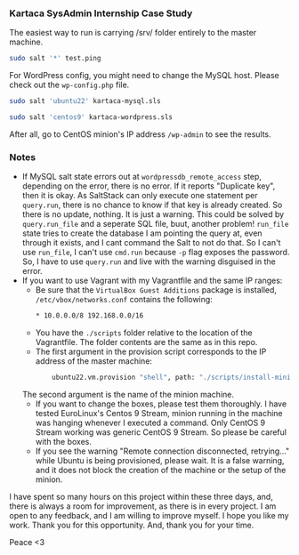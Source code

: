 ### Kartaca SysAdmin Internship Case Study
The easiest way to run is carrying /srv/ folder entirely to the master machine.
```bash
sudo salt '*' test.ping
```
For WordPress config, you might need to change the MySQL host. Please check out the `wp-config.php` file.
```bash
sudo salt 'ubuntu22' kartaca-mysql.sls
```
```bash
sudo salt 'centos9' kartaca-wordpress.sls
```
After all, go to CentOS minion's IP address `/wp-admin` to see the results. 

### Notes
- If MySQL salt state errors out at `wordpressdb_remote_access` step, depending on the error, there is no error. If it reports "Duplicate key", then it is okay. As SaltStack can only execute one statement per `query.run`, there is no chance to know if that key is already created. So there is no update, nothing. It is just a warning. This could be solved by `query.run_file` and a seperate SQL file, buut, another problem! `run_file` state tries to create the database I am pointing the query at, even through it exists, and I cant command the Salt to not do that. So I can't use `run_file`, I can't use `cmd.run` because `-p` flag exposes the password. So, I have to use `query.run` and live with the warning disguised in the error.
- If you want to use Vagrant with my Vagrantfile and the same IP ranges:
  - Be sure that the `VirtualBox Guest Additions` package is installed, `/etc/vbox/networks.conf` contains the following:
    ```bash
    * 10.0.0.0/8 192.168.0.0/16
    ```
  - You have the `./scripts` folder relative to the location of the Vagrantfile. The folder contents are the same as in this repo.
  - The first argument in the provision script corresponds to the IP address of the master machine:
    ```bash
        ubuntu22.vm.provision "shell", path: "./scripts/install-minion.sh", args: ["10.10.28.69", "ubuntu22"]
    ```
  The second argument is the name of the minion machine.
  - If you want to change the boxes, please test them thoroughly. I have tested EuroLinux's Centos 9 Stream,  minion running in the machine was hanging whenever I executed a command. Only CentOS 9 Stream working was generic CentOS 9 Stream.
    So please be careful with the boxes.
  - If you see the warning "Remote connection disconnected, retrying..." while Ubuntu is being provisioned, please wait. It is a false warning, and it does not block the creation of the machine or the setup of the minion.

I have spent so many hours on this project within these three days, and, there is always a room for improvement, as there is in every project. I am open to any feedback, and I am willing to improve myself. I hope you like my work. Thank you for this opportunity. And, thank you for your time. 

Peace <3